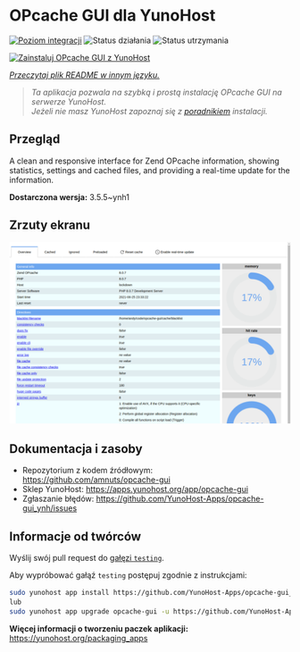 <!--
To README zostało automatycznie wygenerowane przez <https://github.com/YunoHost/apps/tree/master/tools/readme_generator>
Nie powinno być ono edytowane ręcznie.
-->

# OPcache GUI dla YunoHost

[![Poziom integracji](https://apps.yunohost.org/badge/integration/opcache-gui)](https://ci-apps.yunohost.org/ci/apps/opcache-gui/)
![Status działania](https://apps.yunohost.org/badge/state/opcache-gui)
![Status utrzymania](https://apps.yunohost.org/badge/maintained/opcache-gui)

[![Zainstaluj OPcache GUI z YunoHost](https://install-app.yunohost.org/install-with-yunohost.svg)](https://install-app.yunohost.org/?app=opcache-gui)

*[Przeczytaj plik README w innym języku.](./ALL_README.md)*

> *Ta aplikacja pozwala na szybką i prostą instalację OPcache GUI na serwerze YunoHost.*  
> *Jeżeli nie masz YunoHost zapoznaj się z [poradnikiem](https://yunohost.org/install) instalacji.*

## Przegląd

A clean and responsive interface for Zend OPcache information, showing statistics, settings and cached files, and providing a real-time update for the information.


**Dostarczona wersja:** 3.5.5~ynh1

## Zrzuty ekranu

![Zrzut ekranu z OPcache GUI](./doc/screenshots/screenshot.png)

## Dokumentacja i zasoby

- Repozytorium z kodem źródłowym: <https://github.com/amnuts/opcache-gui>
- Sklep YunoHost: <https://apps.yunohost.org/app/opcache-gui>
- Zgłaszanie błędów: <https://github.com/YunoHost-Apps/opcache-gui_ynh/issues>

## Informacje od twórców

Wyślij swój pull request do [gałęzi `testing`](https://github.com/YunoHost-Apps/opcache-gui_ynh/tree/testing).

Aby wypróbować gałąź `testing` postępuj zgodnie z instrukcjami:

```bash
sudo yunohost app install https://github.com/YunoHost-Apps/opcache-gui_ynh/tree/testing --debug
lub
sudo yunohost app upgrade opcache-gui -u https://github.com/YunoHost-Apps/opcache-gui_ynh/tree/testing --debug
```

**Więcej informacji o tworzeniu paczek aplikacji:** <https://yunohost.org/packaging_apps>
